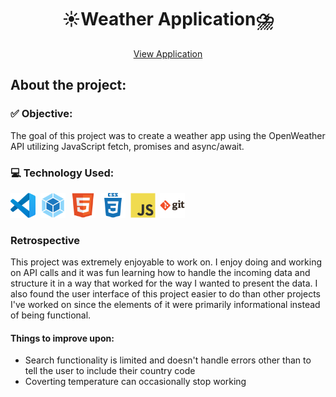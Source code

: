 <div align="center">
  <h1>☀️Weather Application⛈️</h1>
  <a href="https://tjpoo92.github.io/weather-app/">View Application</a>
</div>

## About the project:

### ✅ Objective:
The goal of this project was to create a weather app using the OpenWeather API utilizing JavaScript fetch, promises and async/await.

### 💻 Technology Used:
<div>
  <img src="https://github.com/devicons/devicon/blob/master/icons/vscode/vscode-original.svg" title="VSCODE" alt="VSCODE" width="40" height="40"/>&nbsp;
  <img src="https://github.com/devicons/devicon/blob/master/icons/webpack/webpack-original.svg" title="webpack" alt="webpack" width="40" height="40"/>&nbsp;
  <img src="https://github.com/devicons/devicon/blob/master/icons/html5/html5-original.svg" title="HTML5" alt="HTML" width="40" height="40"/>&nbsp;
  <img src="https://github.com/devicons/devicon/blob/master/icons/css3/css3-plain-wordmark.svg"  title="CSS3" alt="CSS" width="40" height="40"/>&nbsp;
  <img src="https://github.com/devicons/devicon/blob/master/icons/javascript/javascript-original.svg" title="JavaScript" alt="JavaScript" width="40" height="40"/>&nbsp;
  <img src="https://github.com/devicons/devicon/blob/master/icons/git/git-original-wordmark.svg" title="Git" **alt="Git" width="40" height="40"/>
</div>


### Retrospective

This project was extremely enjoyable to work on. I enjoy doing and working on API calls and it was fun learning how to handle the incoming data and structure it in a way that worked for the way I wanted to present the data. I also found the user interface of this project easier to do than other projects I've worked on since the elements of it were primarily informational instead of being functional.

#### Things to improve upon:
- Search functionality is limited and doesn't handle errors other than to tell the user to include their country code
- Coverting temperature can occasionally stop working
